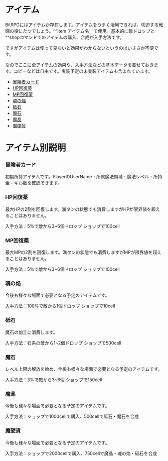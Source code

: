 <h1>アイテム</h1>
<p>BitRPGにはアイテムが存在します。アイテムをうまく活用できれば、切迫する戦闘の役にたつでしょう。^^item アイテム名　で使用。基本的に敵ドロップと^^shopコマンドでのアイテムの購入、合成が入手方法です。</p>
<p>ですがアイテムは使って見ないと効果がわからないというのはいささか不便です。</p>
<p>なのでここに全アイテムの効果や、入手方法などの基本データを載せておきます。コピーなどは自由です。実装予定の未実装アイテムも含まれています。</p>

- [冒険者カード](#冒険者カード)
- [HP回復薬](#HP回復薬)
- [MP回復薬](#MP回復薬)
- [魂の焔](#魂の焔)
- [砥石](#砥石)
- [魔石](#魔石)
- [魔晶](#魔晶)
- [魔硬貨](#魔硬貨)

</ul>
<h1>アイテム別説明</h1>
<h3 id="冒険者カード">冒険者カード</h3>
<p>初期所持アイテムです。PlayerのUserName・所属魔法領域・魔法レベル・所持金・キル数を確認できます。</p>
<h3 id="HP回復薬">HP回復薬</h3>
<p>最大HPの2割を回復します。満タンの状態でも消費しますがHPが限界値を超えることはありません。</p>
<p>入手方法：5%で敵から3~6個ドロップ ショップで100cell</p>
<h3 id="MP回復薬">MP回復薬</h3>
<p>最大MPの2割を回復します。満タンの状態でも消費しますがMPが限界値を超えることはありません。</p>
<p>入手方法：5%で敵から3~6個ドロップ ショップで100cell</p>
<h3 id="魂の焔">魂の焔</h3>
<p>今後も様々な場面で必要となる予定のアイテムです。</p>
<p>入手方法：100%で敵から1個ドロップ ショップで10cell</p>
<h3 id="砥石">砥石</h3>
<p>魔石の加工に消費します。</p>
<p>入手方法：石系の敵から1~2個ドロップ ショップで500cell</p>
<h3 id="魔石">魔石</h3>
<p>レベル上限の解放を始め、今後も様々な場面で必要となる予定のアイテムです。</p>
<p>入手方法：3%で敵から3~6個 ショップで150cell</p>
<h3 id="魔晶">魔晶</h3>
<p>今後も様々な場面で必要となる予定のアイテムです。</p>
<p>入手方法：ショップで1000cellで購入、500cellで砥石・魔石を合成</p>
<h3 id="魔硬貨">魔硬貨</h3>
<p>今後も様々な場面で必要となる予定のアイテムです。</p>
<p>入手方法：ショップで2000cellで購入、750cellで魔晶・魂の焔・砥石を合成</p>
